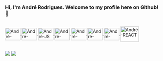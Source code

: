 ### **Hi, I'm André Rodrigues. Welcome to my profile here on Github!** 👋


<div align="center">
  <a href="https://github.com/andreeerod">  
</div>
  
<div style="display: inline_block"><br>
  <img align="center" alt="André-HTML" height="40" width="50" src="https://cdn.jsdelivr.net/gh/devicons/devicon/icons/html5/html5-plain-wordmark.svg">
  <img align="center" alt="André-CSS" height="40" width="50" src="https://cdn.jsdelivr.net/gh/devicons/devicon/icons/css3/css3-plain-wordmark.svg"/>
  <img align="center" alt="André-JS" height="40" width="50" src="https://cdn.jsdelivr.net/gh/devicons/devicon/icons/javascript/javascript-original.svg"/>
  <img align="center" alt="André-VUE" height="40" width="50" src="https://cdn.jsdelivr.net/gh/devicons/devicon/icons/vuejs/vuejs-original-wordmark.svg"/>
  <img align="center" alt="André-JQUERY" height="40" width="50" src="https://cdn.jsdelivr.net/gh/devicons/devicon/icons/jquery/jquery-original-wordmark.svg"/>
  <img align="center" alt="André-SASS" height="40" width="50" src="https://cdn.jsdelivr.net/gh/devicons/devicon/icons/sass/sass-original.svg"/>
  <img align="center" alt="André-REACT" height="40" width="50" src="https://cdn.jsdelivr.net/gh/devicons/devicon/icons/react/react-original-wordmark.svg"/>
<img align="center" alt="André-REACT" height="50" width="60" src="https://cdn.jsdelivr.net/gh/devicons/devicon/icons/nodejs/nodejs-original-wordmark.svg"/>

</div>

## 

  
<div> 
  <a href="https://www.instagram.com/zeroumspace/" target="_blank"><img src="https://img.shields.io/badge/-Instagram-%23E4405F?style=for-the-badge&logo=instagram&logoColor=white" target="_blank"></a>
  <a href = "mailto:andreeerod8@gmail.com"><img src="https://img.shields.io/badge/-Gmail-%23333?style=for-the-badge&logo=gmail&logoColor=white" target="_blank"></a>

 
</div>

  
